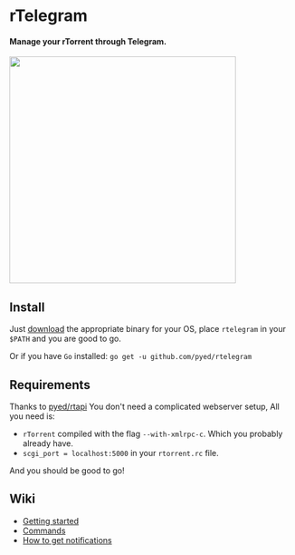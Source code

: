 # rTelegram

#### Manage your rTorrent through Telegram.

<img src="https://raw.githubusercontent.com/pyed/rtelegram/master/demo.gif" width="400" />

## Install

Just [download](https://github.com/pyed/rtelegram/releases) the appropriate binary for your OS, place `rtelegram` in your `$PATH` and you are good to go.

Or if you have `Go` installed: `go get -u github.com/pyed/rtelegram`

## Requirements

Thanks to [pyed/rtapi](https://github.com/pyed/rtapi) You don't need a complicated webserver setup, All you need is:
* `rTorrent` compiled with the flag `--with-xmlrpc-c`. Which you probably already have.
* `scgi_port = localhost:5000` in your `rtorrent.rc` file.

And you should be good to go!

## Wiki

* [Getting started](https://github.com/juezfenix/rtelegram/wiki)
* [Commands](https://github.com/juezfenix/rtelegram/wiki/Commands)
* [How to get notifications](https://github.com/juezfenix/rtelegram/wiki/Notifications)
